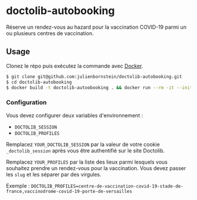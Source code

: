 # doctolib-autobooking

Réserve un rendez-vous au hazard pour la vaccination COVID-19 parmi un ou plusieurs centres de vaccination.

## Usage

Clonez le répo puis exécutez la commande avec [Docker](https://www.docker.com/).


```sh
$ git clone git@github.com:julienbornstein/doctolib-autobooking.git
$ cd doctolib-autobooking
$ docker build -t doctolib-autoobooking . && docker run --rm -it --init -e DOCTOLIB_SESSION=YOUR_DOCTOLIB_SESSION -e DOCTOLIB_PROFILES=YOUR_PROFILES doctolib-autoobooking
```

### Configuration

Vous devez configurer deux variables d'environnement :
* `DOCTOLIB_SESSION`
* `DOCTOLIB_PROFILES`

Remplacez `YOUR_DOCTOLIB_SESSION` par la valeur de votre cookie `_doctolib_session` après vous être authentifié sur le site Doctolib.

Remplacez `YOUR_PROFILES` par la liste des lieux parmi lesquels vous souhaitez prendre un rendez-vous pour la vaccination. Vous devez passer les `slug` et les séparer par des virgules.    

Exemple : `DOCTOLIB_PROFILES=centre-de-vaccination-covid-19-stade-de-france,vaccinodrome-covid-19-porte-de-versailles`
